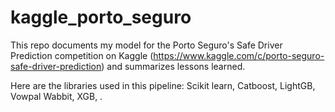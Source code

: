 # kaggle_porto_seguro

This repo documents my model for the Porto Seguro's Safe Driver Prediction competition on Kaggle (https://www.kaggle.com/c/porto-seguro-safe-driver-prediction) and summarizes lessons learned.




Here are the libraries used in this pipeline: Scikit learn, Catboost, LightGB, Vowpal Wabbit, XGB, .
